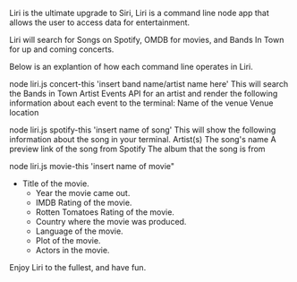 Liri is the ultimate upgrade to Siri, Liri is a command line node app that allows
the user to access data for entertainment.

Liri will search for Songs on Spotify, OMDB for movies, and Bands In Town for up and coming concerts.

Below is an explantion of how each command line operates in Liri.



node liri.js  concert-this 'insert band name/artist name here'
This will search the Bands in Town Artist Events API 
 for an artist and render the following information about each event to the terminal:
Name of the venue
Venue location


node liri.js spotify-this 'insert name of song'
This will show the following information about the song in your terminal.
Artist(s)
The song's name
A preview link of the song from Spotify
The album that the song is from


node liri.js movie-this 'insert name of movie"
 * Title of the movie.
   * Year the movie came out.
   * IMDB Rating of the movie.
   * Rotten Tomatoes Rating of the movie.
   * Country where the movie was produced.
   * Language of the movie.
   * Plot of the movie.
   * Actors in the movie.




Enjoy Liri to the fullest, and have fun.